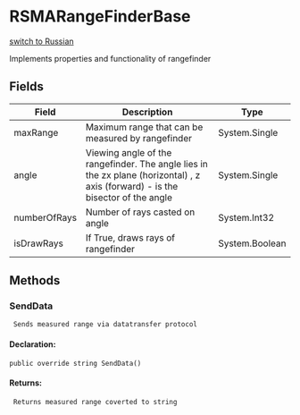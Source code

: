 # RSMARangeFinderBase
[switch to Russian](/ScriptingAPI/ru/Electronics/RSMARangeFinderBase.cs.md)

 Implements properties and functionality of rangefinder

## Fields
| Field | Description | Type |
|--|--|--|
|maxRange|     Maximum range that can be measured by rangefinder|System.Single|
|angle|Viewing angle of the rangefinder. The angle lies in the zx plane (horizontal) , z axis (forward) - is the bisector of the angle|System.Single|
|numberOfRays|     Number of rays casted on angle|System.Int32|
|isDrawRays|If True, draws rays of rangefinder|System.Boolean|
## Methods
### SendData
     Sends measured range via datatransfer protocol
#### Declaration:
    public override string SendData()
#### Returns:
     Returns measured range coverted to string
